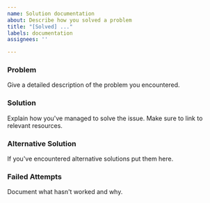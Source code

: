```yaml
---
name: Solution documentation
about: Describe how you solved a problem
title: "[Solved] ..."
labels: documentation
assignees: ''

---
```


### Problem

Give a detailed description of the problem you encountered.

### Solution

Explain how you've managed to solve the issue. Make sure to link to relevant resources.

### Alternative Solution

If you've encountered alternative solutions put them here.

### Failed Attempts

Document what hasn't worked and why.
